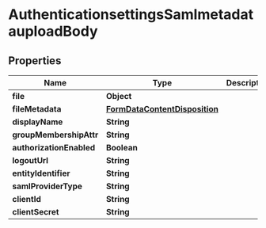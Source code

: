 # AuthenticationsettingsSamlmetadatauploadBody

## Properties
Name | Type | Description | Notes
------------ | ------------- | ------------- | -------------
**file** | **Object** |  |  [optional]
**fileMetadata** | [**FormDataContentDisposition**](FormDataContentDisposition.md) |  |  [optional]
**displayName** | **String** |  |  [optional]
**groupMembershipAttr** | **String** |  |  [optional]
**authorizationEnabled** | **Boolean** |  |  [optional]
**logoutUrl** | **String** |  |  [optional]
**entityIdentifier** | **String** |  |  [optional]
**samlProviderType** | **String** |  |  [optional]
**clientId** | **String** |  |  [optional]
**clientSecret** | **String** |  |  [optional]
